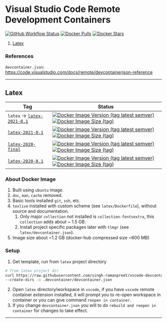 # Visual Studio Code Remote Development Containers
[![GitHub Workflow Status](https://img.shields.io/github/workflow/status/singh-ramanpreet/vscode-devcontainers/DockerHub?logo=github)](#) [![Docker Pulls](https://img.shields.io/docker/pulls/singhramanpreet/vscode-devcontainers.svg?logo=docker)](#) [![Docker Stars](https://img.shields.io/docker/stars/singhramanpreet/vscode-devcontainers?logo=docker)](#)

1. [Latex](#latex)

### References
`devcontainer.json`: https://code.visualstudio.com/docs/remote/devcontainerjson-reference

--------------------------------------------------

## Latex
Tag  | Status 
 --- | ---    
`latex` -> [`latex-2021-0.1`](https://github.com/singh-ramanpreet/vscode-devcontainers/blob/latex-2020-0.1/latex/Dockerfile) | [![Docker Image Version (tag latest semver)](https://img.shields.io/docker/v/singhramanpreet/vscode-devcontainers/latex?logo=docker)](#) [![Docker Image Size (tag)](https://img.shields.io/docker/image-size/singhramanpreet/vscode-devcontainers/latex?logo=docker)](#)
[`latex-2021-0.1`](https://github.com/singh-ramanpreet/vscode-devcontainers/blob/latex-2021-0.1/latex/Dockerfile) | [![Docker Image Version (tag latest semver)](https://img.shields.io/docker/v/singhramanpreet/vscode-devcontainers/latex-2021-0.1?logo=docker)](#) [![Docker Image Size (tag)](https://img.shields.io/docker/image-size/singhramanpreet/vscode-devcontainers/latex-2021-0.1?logo=docker)](#)
[`latex-2020-final`](https://github.com/singh-ramanpreet/vscode-devcontainers/blob/latex-2020-final/latex/Dockerfile) | [![Docker Image Version (tag latest semver)](https://img.shields.io/docker/v/singhramanpreet/vscode-devcontainers/latex-2020-final?logo=docker)](#) [![Docker Image Size (tag)](https://img.shields.io/docker/image-size/singhramanpreet/vscode-devcontainers/latex-2020-final?logo=docker)](#)
[`latex-2020-0.1`](https://github.com/singh-ramanpreet/vscode-devcontainers/blob/latex-2020-0.1/latex/Dockerfile) | [![Docker Image Version (tag latest semver)](https://img.shields.io/docker/v/singhramanpreet/vscode-devcontainers/latex-2020-0.1?logo=docker)](#) [![Docker Image Size (tag)](https://img.shields.io/docker/image-size/singhramanpreet/vscode-devcontainers/latex-2020-0.1?logo=docker)](#)

### About Docker Image
   1. Built using `ubuntu` image.
   2. `doc`, `man`, `cache` removed.
   3. Basic tools installed `git`, `ssh`, etc.
   4. `texlive` installed with custom scheme (see `latex/Dockerfile`), without source and documentation.
      1. Only major `collection` not installed is `collection-fontsextra`, this `collection` adds about ~ 1.5 GB.
      2. Install project specific packages later with `tlmgr` (see `latex/devcontainer.json`).
   5. Image size about ~1.2 GB (docker-hub compressed size ~600 MB)

### Setup

   1. Get template, run from `latex` project directory

   ```bash
   # from latex project dir
   curl https://raw.githubusercontent.com/singh-ramanpreet/vscode-devcontainers/main/latex/devcontainer.json \
   --create-dirs -o .devcontainer/devcontainer.json
   ```

   2. Open `latex` directory/workspace in `vscode`, if you have `vscode` remote container extension installed, it will prompt you to re-open workspace in container or you can give command `reopen in container`.
   3. If you change `devcontainer.json` you will to do `rebuild and reopen in container` for changes to take effect.

--------------------------------------------------
